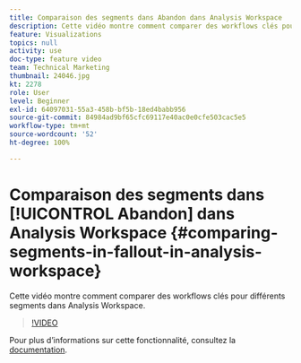 ```yaml
---
title: Comparaison des segments dans Abandon dans Analysis Workspace
description: Cette vidéo montre comment comparer des workflows clés pour différents segments dans Analysis Workspace.
feature: Visualizations
topics: null
activity: use
doc-type: feature video
team: Technical Marketing
thumbnail: 24046.jpg
kt: 2278
role: User
level: Beginner
exl-id: 64097031-55a3-458b-bf5b-18ed4babb956
source-git-commit: 84984ad9bf65cfc69117e40ac0e0cfe503cac5e5
workflow-type: tm+mt
source-wordcount: '52'
ht-degree: 100%

---
```


# Comparaison des segments dans [!UICONTROL Abandon] dans Analysis Workspace {#comparing-segments-in-fallout-in-analysis-workspace}

Cette vidéo montre comment comparer des workflows clés pour différents segments dans Analysis Workspace.

>[!VIDEO](https://video.tv.adobe.com/v/328079/?quality=12&learn=on&captions=fre_fr)

Pour plus d’informations sur cette fonctionnalité, consultez la [documentation](https://experienceleague.adobe.com/docs/analytics/analyze/analysis-workspace/visualizations/fallout/compare-segments-fallout.html?lang=fr).
